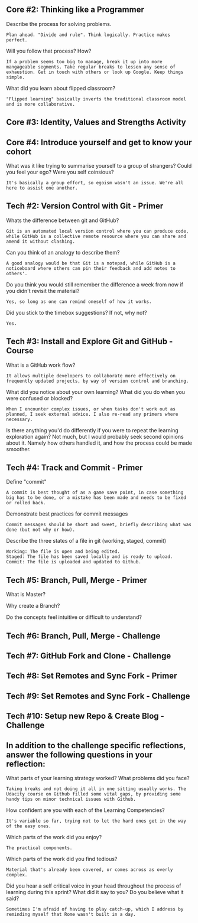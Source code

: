 Core #2: Thinking like a Programmer
-----------------------------------

Describe the process for solving problems.

    Plan ahead. "Divide and rule". Think logically. Practice makes perfect.

Will you follow that process? How?

    If a problem seems too big to manage, break it up into more mangageable segments. Take regular breaks to lessen any sense of exhaustion. Get in touch with others or look up Google. Keep things simple.

What did you learn about flipped classroom?

    "Flipped learning" basically inverts the traditional classroom model and is more collaborative.

Core #3: Identity, Values and Strengths Activity
------------------------------------------------


Core #4: Introduce yourself and get to know your cohort
-------------------------------------------------------
What was it like trying to summarise yourself to a group of strangers? Could you feel your ego? Were you self coinsious?

    It's basically a group effort, so egoism wasn't an issue. We're all here to assist one another.

Tech #2: Version Control with Git - Primer
------------------------------------------

Whats the difference between git and GitHub?

    Git is an automated local version control where you can produce code, while GitHub is a collective remote resource where you can share and amend it without clashing.

Can you think of an analogy to describe them?
    
    A good analogy would be that Git is a notepad, while GitHub is a noticeboard where others can pin their feedback and add notes to others'.

Do you think you would still remember the difference a week from now if you didn't revisit the material?

    Yes, so long as one can remind oneself of how it works.

Did you stick to the timebox suggestions? If not, why not?
    
    Yes.

Tech #3: Install and Explore Git and GitHub - Course
----------------------------------------------------

What is a GitHub work flow?

    It allows multiple developers to collaborate more effectively on frequently updated projects, by way of version control and branching.

What did you notice about your own learning? What did you do when you were confused or blocked?

    When I encounter complex issues, or when tasks don't work out as planned, I seek external advice. I also re-read any primers where necessary. 

Is there anything you'd do differently if you were to repeat the learning exploration again?
    Not much, but I would probably seek second opinions about it. Namely how others handled it, and how the process could be made smoother.

Tech #4: Track and Commit - Primer
----------------------------------

Define "commit"

    A commit is best thought of as a game save point, in case something big has to be done, or a mistake has been made and needs to be fixed or rolled back.

Demonstrate best practices for commit messages

    Commit messages should be short and sweet, briefly describing what was done (but not why or how).

Describe the three states of a file in git (working, staged, commit)
    
    Working: The file is open and being edited.
    Staged: The file has been saved locally and is ready to upload.
    Commit: The file is uploaded and updated to Github.

Tech #5: Branch, Pull, Merge - Primer
-------------------------------------

What is Master?


Why create a Branch?


Do the concepts feel intuitive or difficult to understand?
    

Tech #6: Branch, Pull, Merge - Challenge
----------------------------------------

Tech #7: GitHub Fork and Clone - Challenge
------------------------------------------

Tech #8: Set Remotes and Sync Fork - Primer
-------------------------------------------

Tech #9: Set Remotes and Sync Fork - Challenge
----------------------------------------------

Tech #10: Setup new Repo & Create Blog - Challenge
--------------------------------------------------

In addition to the challenge specific reflections, answer the following questions in your reflection:
-----------------------------------------------------------------------------------------------------

What parts of your learning strategy worked? What problems did you face?

    Taking breaks and not doing it all in one sitting usually works. The Udacity course on Github filled some vital gaps, by providing some handy tips on minor technical issues with Github.

How confident are you with each of the Learning Competencies?

    It's variable so far, trying not to let the hard ones get in the way of the easy ones.

Which parts of the work did you enjoy?

    The practical components.

Which parts of the work did you find tedious?

    Material that's already been covered, or comes across as overly complex.

Did you hear a self critical voice in your head throughout the process of learning during this sprint? What did it say to you? Do you believe what it said?

    Sometimes I'm afraid of having to play catch-up, which I address by reminding myself that Rome wasn't built in a day.